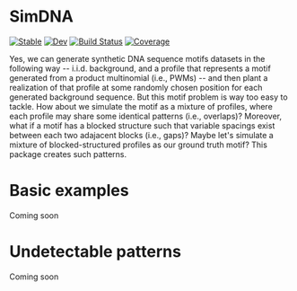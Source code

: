 # SimDNA

[![Stable](https://img.shields.io/badge/docs-stable-blue.svg)](https://kchu25.github.io/SimDNA.jl/stable/)
[![Dev](https://img.shields.io/badge/docs-dev-blue.svg)](https://kchu25.github.io/SimDNA.jl/dev/)
[![Build Status](https://github.com/kchu25/SimDNA.jl/actions/workflows/CI.yml/badge.svg?branch=main)](https://github.com/kchu25/SimDNA.jl/actions/workflows/CI.yml?query=branch%3Amain)
[![Coverage](https://codecov.io/gh/kchu25/SimDNA.jl/branch/main/graph/badge.svg)](https://codecov.io/gh/kchu25/SimDNA.jl)


Yes, we can generate synthetic DNA sequence motifs datasets in the following way -- i.i.d. background, and a profile that represents a motif generated from a product multinomial (i.e., PWMs) -- and then plant a realization of that profile at some randomly chosen position for each generated background sequence. But this motif problem is way too easy to tackle. How about we simulate the motif as a mixture of profiles, where each profile may share some identical patterns (i.e., overlaps)? Moreover, what if a motif has a blocked structure such that variable spacings exist between each two adajacent blocks (i.e., gaps)? Maybe let's simulate a mixture of blocked-structured profiles as our ground truth motif? This package creates such patterns.

# Basic examples

Coming soon

# Undetectable patterns 

Coming soon